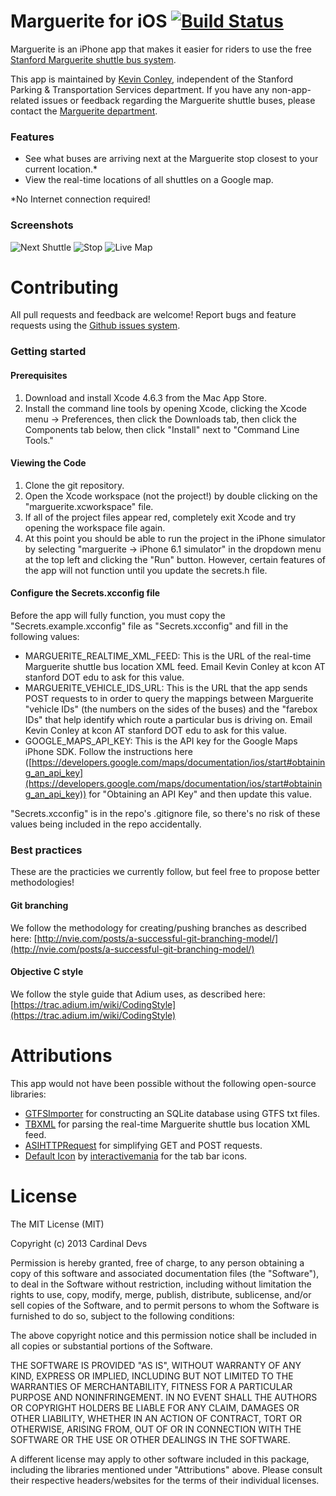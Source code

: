 # Marguerite for iOS [![Build Status](https://travis-ci.org/cardinaldevs/marguerite-ios.png?branch=develop)](https://travis-ci.org/cardinaldevs/marguerite-ios)

Marguerite is an iPhone app that makes it easier for riders to use the free [Stanford Marguerite shuttle bus system](http://transportation.stanford.edu/marguerite/).

This app is maintained by [Kevin Conley](https://github.com/kevincon), independent of the Stanford Parking & Transportation Services department. If you have any non-app-related issues or feedback regarding the Marguerite shuttle buses, please contact the [Marguerite department](http://transportation.stanford.edu/marguerite/).

### Features
* See what buses are arriving next at the Marguerite stop closest to your current location.*
* View the real-time locations of all shuttles on a Google map.

*No Internet connection required!

### Screenshots
![Next Shuttle](https://raw.github.com/cardinaldevs/marguerite-ios/develop/images/github/nextshuttle.png) ![Stop](https://raw.github.com/cardinaldevs/marguerite-ios/develop/images/github/stop.png) ![Live Map](https://raw.github.com/cardinaldevs/marguerite-ios/develop/images/github/livemap.png)

# Contributing
All pull requests and feedback are welcome! Report bugs and feature requests using the [Github issues system](https://github.com/cardinaldevs/marguerite-ios/issues).

### Getting started

#### Prerequisites
1. Download and install Xcode 4.6.3 from the Mac App Store. 
2. Install the command line tools by opening Xcode, clicking the Xcode menu -> Preferences, then click the Downloads tab, then click the Components tab below, then click "Install" next to "Command Line Tools."

#### Viewing the Code
1. Clone the git repository.
2. Open the Xcode workspace (not the project!) by double clicking on the "marguerite.xcworkspace" file.
3. If all of the project files appear red, completely exit Xcode and try opening the workspace file again.
4. At this point you should be able to run the project in the iPhone simulator by selecting "marguerite -> iPhone 6.1 simulator" in the dropdown menu at the top left and clicking the "Run" button. However, certain features of the app will not function until you update the secrets.h file.

#### Configure the Secrets.xcconfig file
Before the app will fully function, you must copy the "Secrets.example.xcconfig" file as "Secrets.xcconfig" and fill in the following values:
* MARGUERITE_REALTIME_XML_FEED: This is the URL of the real-time Marguerite shuttle bus location XML feed. Email Kevin Conley at kcon AT stanford DOT edu to ask for this value.
* MARGUERITE_VEHICLE_IDS_URL: This is the URL that the app sends POST requests to in order to query the mappings between Marguerite "vehicle IDs" (the numbers on the sides of the buses) and the "farebox IDs" that help identify which route a particular bus is driving on. Email Kevin Conley at kcon AT stanford DOT edu to ask for this value.
* GOOGLE_MAPS_API_KEY: This is the API key for the Google Maps iPhone SDK. Follow the instructions here ([https://developers.google.com/maps/documentation/ios/start#obtaining_an_api_key](https://developers.google.com/maps/documentation/ios/start#obtaining_an_api_key)) for "Obtaining an API Key" and then update this value.

"Secrets.xcconfig" is in the repo's .gitignore file, so there's no risk of these values being included in the repo accidentally.

### Best practices
These are the practicies we currently follow, but feel free to propose better methodologies!

#### Git branching
We follow the methodology for creating/pushing branches as described here: 
[http://nvie.com/posts/a-successful-git-branching-model/](http://nvie.com/posts/a-successful-git-branching-model/)

#### Objective C style
We follow the style guide that Adium uses, as described here: 
[https://trac.adium.im/wiki/CodingStyle](https://trac.adium.im/wiki/CodingStyle)

# Attributions
This app would not have been possible without the following open-source libraries:
* [GTFSImporter](https://github.com/jvashishtha/GTFSImporter) for constructing an SQLite database using GTFS txt files.
* [TBXML](https://github.com/71squared/TBXML) for parsing the real-time Marguerite shuttle bus location XML feed.
* [ASIHTTPRequest](https://github.com/pokeb/asi-http-request) for simplifying GET and POST requests.
* [Default Icon](http://defaulticon.com/) by [interactivemania](http://www.interactivemania.com/) for the tab bar icons.
 
# License
The MIT License (MIT)

Copyright (c) 2013 Cardinal Devs

Permission is hereby granted, free of charge, to any person obtaining a copy of
this software and associated documentation files (the "Software"), to deal in
the Software without restriction, including without limitation the rights to
use, copy, modify, merge, publish, distribute, sublicense, and/or sell copies of
the Software, and to permit persons to whom the Software is furnished to do so,
subject to the following conditions:

The above copyright notice and this permission notice shall be included in all
copies or substantial portions of the Software.

THE SOFTWARE IS PROVIDED "AS IS", WITHOUT WARRANTY OF ANY KIND, EXPRESS OR
IMPLIED, INCLUDING BUT NOT LIMITED TO THE WARRANTIES OF MERCHANTABILITY, FITNESS
FOR A PARTICULAR PURPOSE AND NONINFRINGEMENT. IN NO EVENT SHALL THE AUTHORS OR
COPYRIGHT HOLDERS BE LIABLE FOR ANY CLAIM, DAMAGES OR OTHER LIABILITY, WHETHER
IN AN ACTION OF CONTRACT, TORT OR OTHERWISE, ARISING FROM, OUT OF OR IN
CONNECTION WITH THE SOFTWARE OR THE USE OR OTHER DEALINGS IN THE SOFTWARE.

A different license may apply to other software included in this package, 
including the libraries mentioned under "Attributions" above. Please consult their 
respective headers/websites for the terms of their individual licenses.
